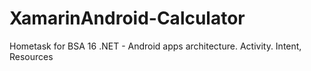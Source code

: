 # XamarinAndroid-Calculator
Hometask for BSA 16 .NET - Android apps architecture. Activity. Intent, Resources
